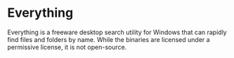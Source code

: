 # Everything

Everything is a freeware desktop search utility for Windows that can rapidly find files and folders by name. While the binaries are licensed under a permissive license, it is not open-source.

